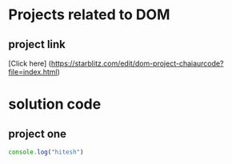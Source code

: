 <!-- md => means markdown file  -->
# Projects related to DOM

## project link
[Click here] (https://starblitz.com/edit/dom-project-chaiaurcode?file=index.html)

# solution code

## project one
``` javascript
console.log("hitesh")

```